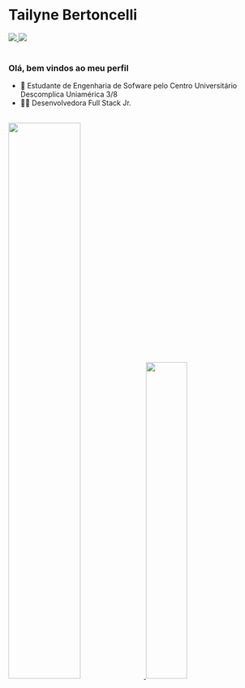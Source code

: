# Tailyne Bertoncelli

<div>
    <a href="https://www.linkedin.com/in/tailyne-bertoncelli/"> 
       <img src="https://img.shields.io/badge/LinkedIn-0077B5?style=for-the-badge&logo=linkedin&logoColor=white"> </a>
    <a href="mailto:tailyne.berton@gmail.com"> 
      <img src="https://img.shields.io/badge/Gmail-D14836?style=for-the-badge&logo=gmail&logoColor=white"> </a>
</div>

<br>

### Olá, bem vindos ao meu perfil

- 🌱 Estudante de Engenharia de Sofware pelo Centro Universitário Descomplica Uniamérica 3/8 
- 👩‍💻 Desenvolvedora Full Stack Jr.



<br> 

<div>
  <a href="https://github.com/tailyne-bertoncelli">
    <img width="53%" src="https://github-readme-stats.vercel.app/api?username=tailyne-bertoncelli&show_icons=true&theme=onedark" />
    <img width="40%"  src="https://github-readme-stats.vercel.app/api/top-langs/?username=tailyne-bertoncelli&layout=compact&theme=onedark" />
</div>


 

